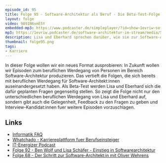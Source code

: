 ```yaml
---
episode_id: 95
title: Folge 95 - Software-Architektur als Beruf - Die Beta-Test-Folge
layout: folge
video: 9A91N6xmE5Y
embedded-mp3: https://www.podcaster.de/simpleplayer/?id=show~1evriw~software-architektur-im-stream~pod-166455b1a99f5c702e6f2bc896&v=1639152526
mp3: https://1evriw.podcaster.de/software-architektur-im-stream/media/SoftwareArchitekturAlsBeruf.mp3
description: Lisa und Eberhard sprechen darüber, wie sie zur Software-Architektur gekommen sind.
thumbnail: folge95.png
tags:
- Karriere
---
```


In dieser Folge wollen wir ein neues Format ausprobieren: In Zukunft
wollen wir Episoden zum beruflichen Werdegang von Personen im Bereich
Software-Architektur produzieren. Das vertieft die Folgen, die sich
bereits mit beruflichen Werdegang für Software-Architekt:innen
auseinandergesetzt haben. Als Beta-Test werden Lisa und Eberhard sich
die dafür geplanten Fragen gegenseitig stellen. So zeigt die Folge
nicht nur den unterschiedlichen beruflichen Werdegang von Lisa und
Eberhard auf, sondern gibt auch die Gelegenheit, Feedback zu den
Fragen zu geben und Interview-Kandidat:innen fuer weitere Episoden
vorzuschlagen.

## Links

* [Informatik FAQ](https://github.com/ewolff/InformatikFAQ)
* [Whatchado - Karriereplattform fuer Berufseinsteiger](https://www.whatchado.com)
* [IT-Energizer Podcast](https://itcareerenergizer.com/interview)
* [Folge 92 - Ben Wolf und Lisa Schäfer - Einstieg in Softwarearchitektur](/2021/11/19/folge92.html)
* [Folge 68 - Der Schritt zur Software-Architekt:in mit Oliver Wehrens](/2021/07/23/folge68.html)
